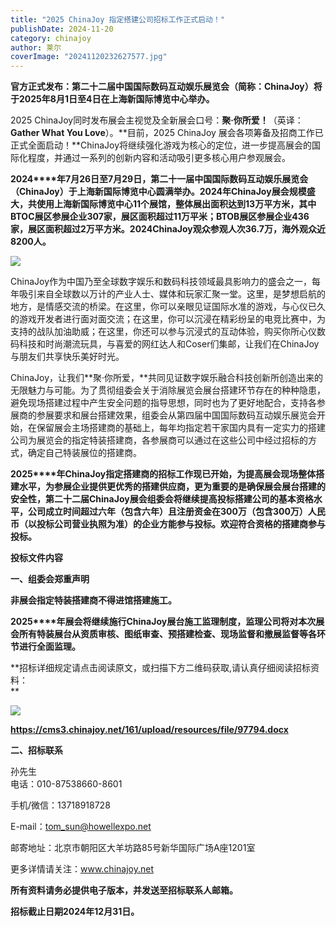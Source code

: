 ```yaml
---
title: "2025 ChinaJoy 指定搭建公司招标工作正式启动！"
publishDate: 2024-11-20
category: chinajoy
author: 莱尔
coverImage: "20241120232627577.jpg"
---
```


**官方正式发布：第二十二届中国国际数码互动娱乐展览会（简称：ChinaJoy）将于2025年8月1日至4日在上海新国际博览中心举办。**

2025 ChinaJoy同时发布展会主视觉及全新展会口号：**聚·你所爱！**（英译：**Gather What You Love**）。**目前，2025 ChinaJoy 展会各项筹备及招商工作已正式全面启动！**ChinaJoy将继续强化游戏为核心的定位，进一步提高展会的国际化程度，并通过一系列的创新内容和活动吸引更多核心用户参观展会。

**2024****年7月26日至7月29日，第二十一届中国国际数码互动娱乐展览会（ChinaJoy）于上海新国际博览中心圆满举办。2024年ChinaJoy展会规模盛大，共使用上海新国际博览中心11个展馆，整体展出面积达到13万平方米，其中BTOC展区参展企业307家，展区面积超过11万平米；BTOB展区参展企业436家，展区面积超过2万平方米。2024ChinaJoy观众参观人次36.7万，海外观众近8200人。**

![](https://ec-net-1251389766.cos.ap-shanghai.myqcloud.com/wp-content/uploads/2024/11/20241120232642195.png)

ChinaJoy作为中国乃至全球数字娱乐和数码科技领域最具影响力的盛会之一，每年吸引来自全球数以万计的产业人士、媒体和玩家汇聚一堂。这里，是梦想启航的地方，是情感交流的桥梁。在这里，你可以亲眼见证国际水准的游戏，与心仪已久的游戏开发者进行面对面交流；在这里，你可以沉浸在精彩纷呈的电竞比赛中，为支持的战队加油助威；在这里，你还可以参与沉浸式的互动体验，购买你所心仪数码科技和时尚潮流玩具，与喜爱的网红达人和Coser们集邮，让我们在ChinaJoy与朋友们共享快乐美好时光。

ChinaJoy，让我们**聚·你所爱，**共同见证数字娱乐融合科技创新所创造出来的无限魅力与可能。为了贯彻组委会关于消除展览会展台搭建环节存在的种种隐患，避免现场搭建过程中产生安全问题的指导思想，同时也为了更好地配合，支持各参展商的参展要求和展台搭建效果，组委会从第四届中国国际数码互动娱乐展览会开始，在保留展会主场搭建商的基础上，每年均指定若干家国内具有一定实力的搭建公司为展览会的指定特装搭建商，各参展商可以通过在这些公司中经过招标的方式，确定自己特装展位的搭建商。

**2025****年ChinaJoy指定搭建商的招标工作现已开始，为提高展会现场整体搭建水平，为参展企业提供更优秀的搭建供应商，更为重要的是确保展会展台搭建的安全性，第二十二届ChinaJoy展会组委会将继续提高投标搭建公司的基本资格水平，公司成立时间超过六年（包含六年）且注册资金在300万（包含300万）人民币（以投标公司营业执照为准）的企业方能参与投标。欢迎符合资格的搭建商参与投标。**

**投标文件内容**

**一、组委会郑重声明** 

**非展会指定特装搭建商不得进馆搭建施工。**

**2025****年展会将继续施行ChinaJoy展台施工监理制度，监理公司将对本次展会所有特装展台从资质审核、图纸审查、预搭建检查、现场监督和撤展监督等各环节进行全面监理。**

**招标详细规定请点击阅读原文，或扫描下方二维码获取,请认真仔细阅读招标资料：  
**

![](https://ec-net-1251389766.cos.ap-shanghai.myqcloud.com/wp-content/uploads/2024/11/20241120232647327.png)

  
**https://cms3.chinajoy.net/161/upload/resources/file/97794.docx**

**二、招标联系**

孙先生  
电话：010-87538660-8601

手机/微信：13718918728

E-mail：[tom\_sun@howellexpo.net](mailto:tom_sun@howellexpo.net)

邮寄地址：北京市朝阳区大羊坊路85号新华国际广场A座1201室

更多详情请关注：www.chinajoy.net

**所有资料请务必提供电子版本，并发送至招标联系人邮箱。**

**招标截止日期2024年12月31日。**
